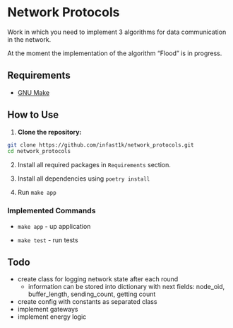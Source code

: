 # Network Protocols

Work in which you need to implement 3 algorithms for data communication in the network.

At the moment the implementation of the algorithm “Flood” is in progress.

## Requirements

- [GNU Make](https://www.gnu.org/software/make/)

## How to Use

1. **Clone the repository:**

```bash
git clone https://github.com/infast1k/network_protocols.git
cd network_protocols
```

2. Install all required packages in `Requirements` section.

3. Install all dependencies using `poetry install`

4. Run `make app`


### Implemented Commands

* `make app` - up application

* `make test` - run tests


## Todo
* create class for logging network state after each round
    * information can be stored into dictionary with next fields: node_oid, buffer_length, sending_count, getting count
* create config with constants as separated class
* implement gateways
* implement energy logic
